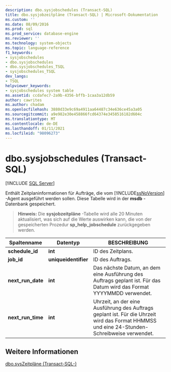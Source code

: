 ```yaml
---
description: dbo.sysjobschedules (Transact-SQL)
title: dbo.sysjobzeitpläne (Transact-SQL) | Microsoft-Dokumentation
ms.custom: ''
ms.date: 08/09/2016
ms.prod: sql
ms.prod_service: database-engine
ms.reviewer: ''
ms.technology: system-objects
ms.topic: language-reference
f1_keywords:
- sysjobschedules
- dbo.sysjobschedules
- dbo.sysjobschedules_TSQL
- sysjobschedules_TSQL
dev_langs:
- TSQL
helpviewer_keywords:
- sysjobschedules system table
ms.assetid: ccdafec7-2a9b-4356-bffb-1caa3a12db59
author: cawrites
ms.author: chadam
ms.openlocfilehash: 3880d33e9c69a4911aa64487c34e636ce45a3a05
ms.sourcegitcommit: a9e982e30e458866fcd64374e3458516182d604c
ms.translationtype: MT
ms.contentlocale: de-DE
ms.lasthandoff: 01/11/2021
ms.locfileid: "98096273"
---
```

# <a name="dbosysjobschedules-transact-sql"></a>dbo.sysjobschedules (Transact-SQL)
[!INCLUDE [SQL Server](../../includes/applies-to-version/sqlserver.md)]

  Enthält Zeitplaninformationen für Aufträge, die vom [!INCLUDE[ssNoVersion](../../includes/ssnoversion-md.md)] -Agent ausgeführt werden sollen. Diese Tabelle wird in der **msdb** -Datenbank gespeichert.  
  
> **Hinweis:** Die **sysjobzeitpläne** -Tabelle wird alle 20 Minuten aktualisiert, was sich auf die Werte auswirken kann, die von der gespeicherten Prozedur **sp_help_jobschedule** zurückgegeben werden.  
  
|Spaltenname|Datentyp|BESCHREIBUNG|  
|-----------------|---------------|-----------------|  
|**schedule_id**|**int**|ID des Zeitplans.|  
|**job_id**|**uniqueidentifier**|ID des Auftrags.|  
|**next_run_date**|**int**|Das nächste Datum, an dem eine Ausführung des Auftrags geplant ist. Für das Datum wird das Format YYYYMMDD verwendet.|  
|**next_run_time**|**int**|Uhrzeit, an der eine Ausführung des Auftrags geplant ist. Für die Uhrzeit wird das Format HHMMSS und eine 24-Stunden-Schreibweise verwendet.|  
  
## <a name="see-also"></a>Weitere Informationen  
 [dbo.sysZeitpläne &#40;Transact-SQL-&#41;](../../relational-databases/system-tables/dbo-sysschedules-transact-sql.md)  
  
  
